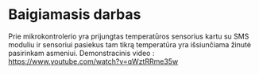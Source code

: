 # Baigiamasis darbas

Prie mikrokontrolerio yra prijungtas temperatūros sensorius kartu su SMS moduliu ir sensoriui pasiekus tam tikrą temperatūra yra išsiunčiama žinutė pasirinkam asmeniui.
Demonstracinis video : https://www.youtube.com/watch?v=qWztRRme35w
